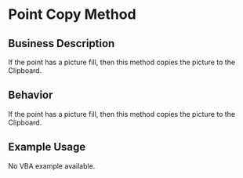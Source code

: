 # Point Copy Method

## Business Description
If the point has a picture fill, then this method copies the picture to the Clipboard.

## Behavior
If the point has a picture fill, then this method copies the picture to the Clipboard.

## Example Usage
No VBA example available.